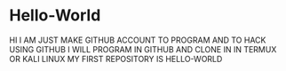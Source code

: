 # Hello-World
HI I AM JUST MAKE GITHUB ACCOUNT TO PROGRAM AND TO HACK USING GITHUB I WILL PROGRAM IN GITHUB AND CLONE IN IN TERMUX OR KALI LINUX MY FIRST REPOSITORY IS HELLO-WORLD
